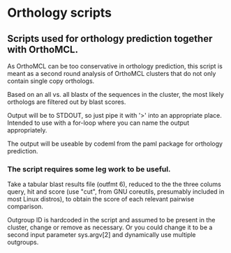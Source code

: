 # Orthology scripts

## Scripts used for orthology prediction together with OrthoMCL.

As OrthoMCL can be too conservative in orthology prediction, this script is meant as a second round analysis of OrthoMCL clusters that do not only contain single copy orthologs.

Based on an all vs. all blastx of the sequences in the cluster, the most likely orthologs are filtered out by blast scores. 

Output will be to STDOUT, so just pipe it with '>' into an appropriate place. Intended to use with a for-loop where you can name the output appropriately.

The output will be useable by codeml from the paml package for orthology prediction.

### The script requires some leg work to be useful.

Take a tabular blast results file (outfmt 6), reduced to the the three colums query, hit and score (use "cut", from GNU coreutils, presumably included in most Linux distros), to obtain the score of each relevant pairwise comparison.

Outgroup ID is hardcoded in the script and assumed to be present in the cluster, change or remove as necessary. Or you could change it to be a second input parameter sys.argv[2] and dynamically use multiple outgroups.

